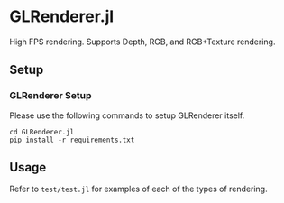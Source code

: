 # GLRenderer.jl
High FPS rendering. Supports Depth, RGB, and RGB+Texture rendering.

## Setup

### GLRenderer Setup
Please use the following commands to setup GLRenderer itself.
```
cd GLRenderer.jl
pip install -r requirements.txt
```

## Usage

Refer to `test/test.jl` for examples of each of the types of rendering.